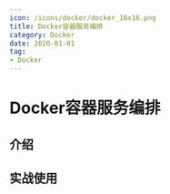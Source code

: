 ```yaml
---
icon: /icons/docker/docker_16x16.png
title: Docker容器服务编排
category: Docker
date: 2020-01-01
tag:
- Docker
---
```



# Docker容器服务编排


## 介绍




## 实战使用




